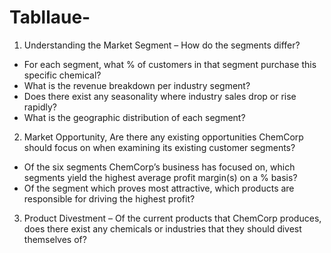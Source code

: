 # Tabllaue-

1. Understanding the Market Segment – How do the segments differ?
- For each segment, what % of customers in that segment purchase this specific chemical?
- What is the revenue breakdown per industry segment? 
- Does there exist any seasonality where industry sales drop or rise rapidly? 
- What is the geographic distribution of each segment?


2. Market Opportunity, Are there any existing opportunities ChemCorp should focus on when examining its existing customer segments?
- Of the six segments ChemCorp’s business has focused on, which segments yield the highest average profit margin(s) on a % basis?
- Of the segment which proves most attractive, which products are responsible for driving the highest profit?


3. Product Divestment – Of the current products that ChemCorp produces, does there exist any chemicals or industries that they should divest themselves of?
